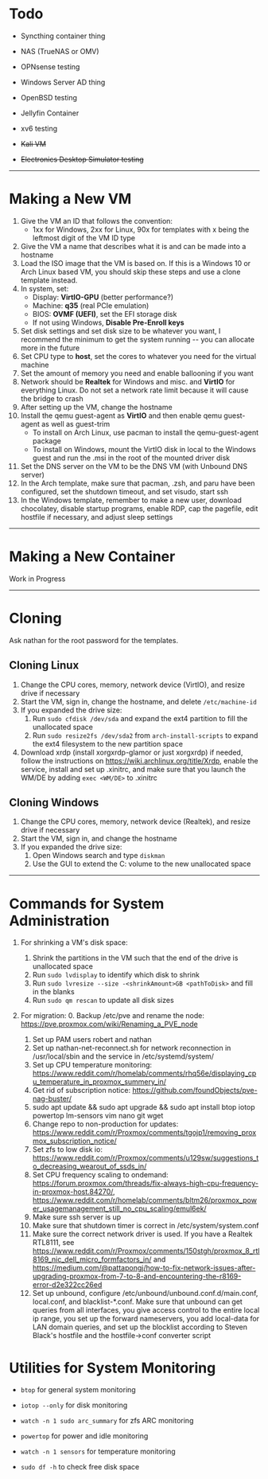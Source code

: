 # Todo

- Syncthing container thing
- NAS (TrueNAS or OMV)
- OPNsense testing
- Windows Server AD thing

- OpenBSD testing
- Jellyfin Container
- xv6 testing

- ~~Kali VM~~
- ~~Electronics Desktop Simulator testing~~

---

# Making a New VM

1. Give the VM an ID that follows the convention:
    - 1xx for Windows, 2xx for Linux, 90x for templates with x being the leftmost digit of the VM ID type
2. Give the VM a name that describes what it is and can be made into a hostname
3. Load the ISO image that the VM is based on. If this is a Windows 10 or Arch Linux based VM, you should skip these steps and use a clone template instead.
4. In system, set:
    - Display: **VirtIO-GPU** (better performance?)
    - Machine: **q35** (real PCIe emulation)
    - BIOS: **OVMF (UEFI)**, set the EFI storage disk
    - If not using Windows, **Disable Pre-Enroll keys**
5. Set disk settings and set disk size to be whatever you want, I recommend the minimum to get the system running -- you can allocate more in the future
6. Set CPU type to **host**, set the cores to whatever you need for the virtual machine
7. Set the amount of memory you need and enable ballooning if you want
8. Network should be **Realtek** for Windows and misc. and **VirtIO** for everything Linux. Do not set a network rate limit because it will cause the bridge to crash
9. After setting up the VM, change the hostname
10. Install the qemu guest-agent as **VirtIO** and then enable qemu guest-agent as well as guest-trim
    - To install on Arch Linux, use pacman to install the qemu-guest-agent package
    - To install on Windows, mount the VirtIO disk in local to the Windows guest and run the .msi in the root of the mounted driver disk
11. Set the DNS server on the VM to be the DNS VM (with Unbound DNS server)
12. In the Arch template, make sure that pacman, .zsh, and paru have been configured, set the shutdown timeout, and set visudo, start ssh
13. In the Windows template, remember to make a new user, download chocolatey, disable startup programs, enable RDP, cap the pagefile, edit hostfile if necessary, and adjust sleep settings

---

# Making a New Container

Work in Progress

---

# Cloning

Ask nathan for the root password for the templates.

## Cloning Linux

1. Change the CPU cores, memory, network device (VirtIO), and resize drive if necessary
2. Start the VM, sign in, change the hostname, and delete ```/etc/machine-id```
3. If you expanded the drive size:
    1. Run ```sudo cfdisk /dev/sda``` and expand the ext4 partition to fill the unallocated space
    2. Run ```sudo resize2fs /dev/sda2``` from ```arch-install-scripts``` to expand the ext4 filesystem to the new partition space
4. Download xrdp (install xorgxrdp-glamor or just xorgxrdp) if needed, follow the instructions on https://wiki.archlinux.org/title/Xrdp, enable the service, install and set up .xinitrc, and make sure that you launch the WM/DE by adding ```exec <WM/DE>``` to .xinitrc

## Cloning Windows

1. Change the CPU cores, memory, network device (Realtek), and resize drive if necessary
2. Start the VM, sign in, and change the hostname
3. If you expanded the drive size:
    1. Open Windows search and type ```diskman```
    2. Use the GUI to extend the C: volume to the new unallocated space

---

# Commands for System Administration

1. For shrinking a VM's disk space:
    1. Shrink the partitions in the VM such that the end of the drive is unallocated space
    2. Run ```sudo lvdisplay``` to identify which disk to shrink
    3. Run ```sudo lvresize --size -<shrinkAmount>GB <pathToDisk>``` and fill in the blanks
    4. Run ```sudo qm rescan``` to update all disk sizes

2. For migration:
    0. Backup /etc/pve and rename the node: https://pve.proxmox.com/wiki/Renaming_a_PVE_node
    1. Set up PAM users robert and nathan
    2. Set up nathan-net-reconnect.sh for network reconnection in /usr/local/sbin and the service in /etc/systemd/system/
    3. Set up CPU temperature monitoring: https://www.reddit.com/r/homelab/comments/rhq56e/displaying_cpu_temperature_in_proxmox_summery_in/
    4. Get rid of subscription notice: https://github.com/foundObjects/pve-nag-buster/
    5. sudo apt update && sudo apt upgrade && sudo apt install btop iotop powertop lm-sensors vim nano git wget
    6. Change repo to non-production for updates: https://www.reddit.com/r/Proxmox/comments/tgojp1/removing_proxmox_subscription_notice/
    7. Set zfs to low disk io: https://www.reddit.com/r/Proxmox/comments/u129sw/suggestions_to_decreasing_wearout_of_ssds_in/
    8. Set CPU frequency scaling to ondemand: https://forum.proxmox.com/threads/fix-always-high-cpu-frequency-in-proxmox-host.84270/, https://www.reddit.com/r/homelab/comments/bltm26/proxmox_power_usagemanagement_still_no_cpu_scaling/emul6ek/
    9. Make sure ssh server is up
   10. Make sure that shutdown timer is correct in /etc/system/system.conf
   11. Make sure the correct network driver is used. If you have a Realtek RTL8111, see https://www.reddit.com/r/Proxmox/comments/150stgh/proxmox_8_rtl8169_nic_dell_micro_formfactors_in/ and https://medium.com/@pattapongj/how-to-fix-network-issues-after-upgrading-proxmox-from-7-to-8-and-encountering-the-r8169-error-d2e322cc26ed
   12. Set up unbound, configure /etc/unbound/unbound.conf.d/main.conf, local.conf, and blacklist-*.conf. Make sure that unbound can get queries from all interfaces, you give access control to the entire local ip range, you set up the forward nameservers, you add local-data for LAN domain queries, and set up the blocklist according to Steven Black's hostfile and the hostfile->conf converter script

# Utilities for System Monitoring

- ```btop``` for general system monitoring

- ```iotop --only``` for disk monitoring

- ```watch -n 1 sudo arc_summary``` for zfs ARC monitoring

- ```powertop``` for power and idle monitoring

- ```watch -n 1 sensors``` for temperature monitoring

- ```sudo df -h``` to check free disk space
